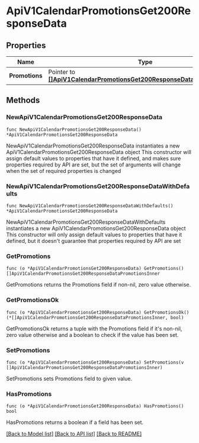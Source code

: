 # ApiV1CalendarPromotionsGet200ResponseData

## Properties

Name | Type | Description | Notes
------------ | ------------- | ------------- | -------------
**Promotions** | Pointer to [**[]ApiV1CalendarPromotionsGet200ResponseDataPromotionsInner**](ApiV1CalendarPromotionsGet200ResponseDataPromotionsInner.md) |  | [optional] 

## Methods

### NewApiV1CalendarPromotionsGet200ResponseData

`func NewApiV1CalendarPromotionsGet200ResponseData() *ApiV1CalendarPromotionsGet200ResponseData`

NewApiV1CalendarPromotionsGet200ResponseData instantiates a new ApiV1CalendarPromotionsGet200ResponseData object
This constructor will assign default values to properties that have it defined,
and makes sure properties required by API are set, but the set of arguments
will change when the set of required properties is changed

### NewApiV1CalendarPromotionsGet200ResponseDataWithDefaults

`func NewApiV1CalendarPromotionsGet200ResponseDataWithDefaults() *ApiV1CalendarPromotionsGet200ResponseData`

NewApiV1CalendarPromotionsGet200ResponseDataWithDefaults instantiates a new ApiV1CalendarPromotionsGet200ResponseData object
This constructor will only assign default values to properties that have it defined,
but it doesn't guarantee that properties required by API are set

### GetPromotions

`func (o *ApiV1CalendarPromotionsGet200ResponseData) GetPromotions() []ApiV1CalendarPromotionsGet200ResponseDataPromotionsInner`

GetPromotions returns the Promotions field if non-nil, zero value otherwise.

### GetPromotionsOk

`func (o *ApiV1CalendarPromotionsGet200ResponseData) GetPromotionsOk() (*[]ApiV1CalendarPromotionsGet200ResponseDataPromotionsInner, bool)`

GetPromotionsOk returns a tuple with the Promotions field if it's non-nil, zero value otherwise
and a boolean to check if the value has been set.

### SetPromotions

`func (o *ApiV1CalendarPromotionsGet200ResponseData) SetPromotions(v []ApiV1CalendarPromotionsGet200ResponseDataPromotionsInner)`

SetPromotions sets Promotions field to given value.

### HasPromotions

`func (o *ApiV1CalendarPromotionsGet200ResponseData) HasPromotions() bool`

HasPromotions returns a boolean if a field has been set.


[[Back to Model list]](../README.md#documentation-for-models) [[Back to API list]](../README.md#documentation-for-api-endpoints) [[Back to README]](../README.md)


